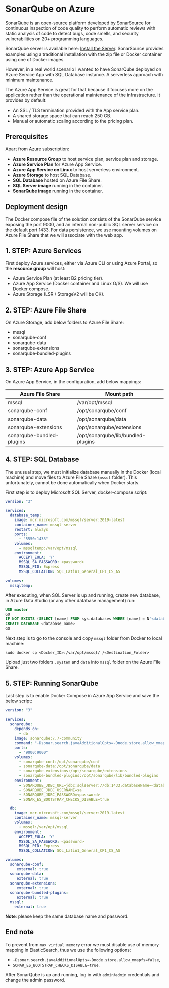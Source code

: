 # SonarQube on Azure

SonarQube is an open-source platform developed by SonarSource for continuous inspection of code quality to perform automatic reviews with static analysis of code to detect bugs, code smells, and security vulnerabilities on 20+ programming languages. 

SonarQube server is available here: [Install the Server](https://docs.sonarqube.org/latest/setup/install-server/). SonarSource provides examples using a traditional installation with the zip file or Docker container using one of Docker images.

However, in a real world scenario I wanted to have SonarQube deployed on Azure Service App with SQL Database instance. A serverless approach with minimum maintenance. 

The Azure App Service is great for that because it focuses more on the application rather than the operational maintenance of the infrastructure. It provides by default:
- An SSL / TLS termination provided with the App service plan.
- A shared storage space that can reach 250 GB.
- Manual or automatic scaling according to the pricing plan.

## Prerequisites

Apart from Azure subscription:  

- **Azure Resource Group** to host service plan, service plan and storage.
- **Azure Service Plan** for Azure App Service.
- **Azure App Service on Linux** to host serverless environment.
- **Azure Storage** to host SQL Database.
- **SQL Database** hosted on Azure File Share.
- **SQL Server image** running in the container.
- **SonarQube image** running in the container.

## Deployment design

The Docker compose file of the solution consists of the SonarQube service exposing the port 9000, and an internal non-public SQL server service on the default port 1433. For data persistence, we use mounting volumes on Azure File Share that we will associate with the web app.

## 1. STEP: Azure Services

First deploy Azure services, either via Azure CLI or using Azure Portal, so the **resource group** will host:

- Azure Service Plan (at least B2 pricing tier).
- Azure App Service (Docker container and Linux O/S). We will use Docker compose.
- Azure Storage (LSR / StorageV2 will be OK).

## 2. STEP: Azure File Share

On Azure Storage, add below folders to Azure File Share:
- mssql
- sonarqube-conf
- sonarqube-data
- sonarqube-extensions
- sonarqube-bundled-plugins

## 3. STEP: Azure App Service

On Azure App Service, in the configuration, add below mappings:

| Azure File Share | Mount path
|---|---
| mssql | /var/opt/mssql
| sonarqube-conf | /opt/sonarqube/conf
| sonarqube-data | /opt/sonarqube/data
| sonarqube-extensions | /opt/sonarqube/extensions
| sonarqube-bundled-plugins | /opt/sonarqube/lib/bundled-plugins

## 4. STEP: SQL Database

The unusual step, we must initialize database manually in the Docker (local machine) and move files to Azure File Share (`mssql` folder). This unfortunately, cannot be done automatically when Docker starts.

First step is to deploy Microsoft SQL Server, docker-compose script:

```yaml
version: "3"

services:
  database_temp:
    image: mcr.microsoft.com/mssql/server:2019-latest
    container_name: mssql-server
    restart: always
    ports:
      - "5550:1433"
    volumes:
      - mssqltemp:/var/opt/mssql
    environment:
      ACCEPT_EULA: 'Y'
      MSSQL_SA_PASSWORD: <password>
      MSSQL_PID: Express
      MSSQL_COLLATION: SQL_Latin1_General_CP1_CS_AS

volumes:
  mssqltemp:
```

After executing, when SQL Server is up and running, create new database, in Azure Data Studio (or any other database management) run:

```sql
USE master
GO
IF NOT EXISTS (SELECT [name] FROM sys.databases WHERE [name] = N'<database_name>')
CREATE DATABASE <database_name>
GO
```

Next step is to go to the console and copy `mssql` folder from Docker to local machine:

`sudo docker cp <Docker_ID>:/var/opt/mssql/ /<Destination_Folder>`

Upload just two folders `.system` and `data` into `mssql` folder on the Azure File Share.

## 5. STEP: Running SonarQube

Last step is to enable Docker Compose in Azure App Service and save the below script:

```yaml
version: "3"
   
services:
  sonarqube:
    depends_on:
      - db
    image: sonarqube:7.7-community
    command: "-Dsonar.search.javaAdditionalOpts=-Dnode.store.allow_mmapfs=false"
    ports:
      - "9000:9000"
    volumes:
      - sonarqube-conf:/opt/sonarqube/conf
      - sonarqube-data:/opt/sonarqube/data
      - sonarqube-extensions:/opt/sonarqube/extensions
      - sonarqube-bundled-plugins:/opt/sonarqube/lib/bundled-plugins
    environment:
      - SONARQUBE_JDBC_URL=jdbc:sqlserver://db:1433;databaseName=<database_name>
      - SONARQUBE_JDBC_USERNAME=sa
      - SONARQUBE_JDBC_PASSWORD=<password>
      - SONAR_ES_BOOTSTRAP_CHECKS_DISABLE=true

  db:
    image: mcr.microsoft.com/mssql/server:2019-latest
    container_name: mssql-server
    volumes:
      - mssql:/var/opt/mssql
    environment:
      ACCEPT_EULA: 'Y'
      MSSQL_SA_PASSWORD: <password>
      MSSQL_PID: Express
      MSSQL_COLLATION: SQL_Latin1_General_CP1_CS_AS

volumes:
  sonarqube-conf:
     external: true
  sonarqube-data:
     external: true
  sonarqube-extensions:
     external: true
  sonarqube-bundled-plugins:
     external: true
  mssql:
    external: true
```

**Note**: please keep the same database name and password.

## End note

To prevent from `max virtual memory` error we must disable use of memory mapping in ElasticSearch, thus we use the following options:

- `-Dsonar.search.javaAdditionalOpts=-Dnode.store.allow_mmapfs=false`,
- `SONAR_ES_BOOTSTRAP_CHECKS_DISABLE=true`.

After SonarQube is up and running, log in with `admin`/`admin` credentials and change the admin password.
